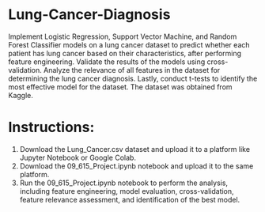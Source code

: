 # Lung-Cancer-Diagnosis

Implement Logistic Regression, Support Vector Machine, and Random Forest Classifier models on a lung cancer dataset to predict whether each patient has lung cancer based on their characteristics, after performing feature engineering. Validate the results of the models using cross-validation. Analyze the relevance of all features in the dataset for determining the lung cancer diagnosis. Lastly, conduct t-tests to identify the most effective model for the dataset. The dataset was obtained from Kaggle.

# Instructions:
  1) Download the Lung_Cancer.csv dataset and upload it to a platform like Jupyter Notebook or Google Colab.
  2) Download the 09_615_Project.ipynb notebook and upload it to the same platform.
  3) Run the 09_615_Project.ipynb notebook to perform the analysis, including feature engineering, model evaluation, cross-validation, feature relevance assessment, and identification of the best model.
